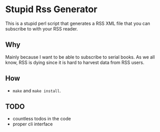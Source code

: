 # Stupid Rss Generator
This is a stupid perl script that generates a RSS XML file that you can subscribe to with your RSS reader.

## Why
Mainly because I want to be able to subscribe to serial books. As we all know, RSS is dying since it is hard to harvest data from RSS users.

## How
- `make` and `make install`.

## TODO
- countless todos in the code
- proper cli interface
